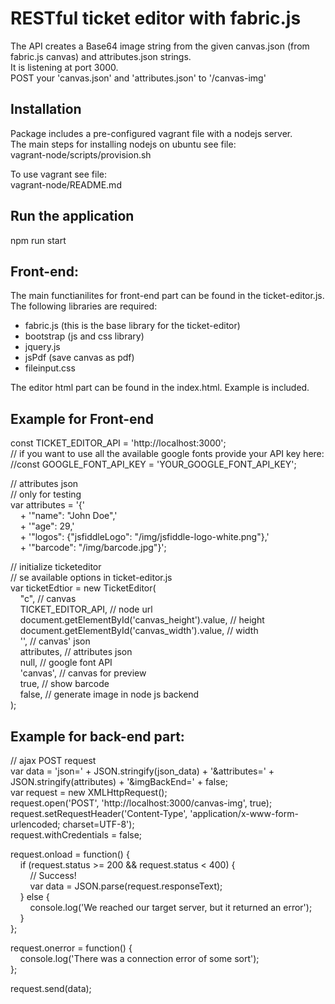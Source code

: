 # RESTful ticket editor with fabric.js

The API creates a Base64 image string from the given canvas.json (from fabric.js canvas) and attributes.json strings.  
It is listening at port 3000.  
POST your 'canvas.json' and 'attributes.json' to '/canvas-img'  
  
## Installation  
Package includes a pre-configured vagrant file with a nodejs server.  
The main steps for installing nodejs on ubuntu see file:  
vagrant-node/scripts/provision.sh  
  
To use vagrant see file:  
vagrant-node/README.md  
  
## Run the application
npm run start  
  
## Front-end:  
The main functianilites for front-end part can be found in the ticket-editor.js.  
The following libraries are required:  
- fabric.js (this is the base library for the ticket-editor)  
- bootstrap (js and css library)  
- jquery.js  
- jsPdf (save canvas as pdf)  
- fileinput.css  
  
The editor html part can be found in the index.html. Example is included.  
  
## Example for Front-end  
const TICKET_EDITOR_API = 'http://localhost:3000';  
// if you want to use all the available google fonts provide your API key here:  
//const GOOGLE_FONT_API_KEY = 'YOUR_GOOGLE_FONT_API_KEY';  
  
// attributes json  
// only for testing  
var attributes = '{'  
&nbsp;&nbsp;&nbsp;&nbsp;+ '"name": "John Doe",'  
&nbsp;&nbsp;&nbsp;&nbsp;+ '"age": 29,'  
&nbsp;&nbsp;&nbsp;&nbsp;+ '"logos": {"jsfiddleLogo": "/img/jsfiddle-logo-white.png"},'  
&nbsp;&nbsp;&nbsp;&nbsp;+ '"barcode": "/img/barcode.jpg"}';  
    
// initialize ticketeditor  
// se available options in ticket-editor.js  
var ticketEdtior = new TicketEditor(  
&nbsp;&nbsp;&nbsp;&nbsp;"c", // canvas  
&nbsp;&nbsp;&nbsp;&nbsp;TICKET_EDITOR_API, // node url  
&nbsp;&nbsp;&nbsp;&nbsp;document.getElementById('canvas_height').value, // height  
&nbsp;&nbsp;&nbsp;&nbsp;document.getElementById('canvas_width').value, // width  
&nbsp;&nbsp;&nbsp;&nbsp;'', // canvas' json  
&nbsp;&nbsp;&nbsp;&nbsp;attributes, // attributes json  
&nbsp;&nbsp;&nbsp;&nbsp;null, // google font API  
&nbsp;&nbsp;&nbsp;&nbsp;'canvas', // canvas for preview  
&nbsp;&nbsp;&nbsp;&nbsp;true, // show barcode  
&nbsp;&nbsp;&nbsp;&nbsp;false, // generate image in node js backend  
);  
  
## Example for back-end part:  
// ajax POST request  
var data = 'json=' + JSON.stringify(json_data) + '&attributes=' + JSON.stringify(attributes)  + '&imgBackEnd=' + false;  
var request = new XMLHttpRequest();  
request.open('POST', 'http://localhost:3000/canvas-img', true);  
request.setRequestHeader('Content-Type', 'application/x-www-form-urlencoded; charset=UTF-8');  
request.withCredentials = false;  
  
request.onload = function() {  
&nbsp;&nbsp;&nbsp;&nbsp;if (request.status >= 200 && request.status < 400) {  
&nbsp;&nbsp;&nbsp;&nbsp;&nbsp;&nbsp;&nbsp;&nbsp;// Success!  
&nbsp;&nbsp;&nbsp;&nbsp;&nbsp;&nbsp;&nbsp;&nbsp;var data = JSON.parse(request.responseText);  
&nbsp;&nbsp;&nbsp;&nbsp;} else {  
&nbsp;&nbsp;&nbsp;&nbsp;&nbsp;&nbsp;&nbsp;&nbsp;console.log('We reached our target server, but it returned an error');  
&nbsp;&nbsp;&nbsp;&nbsp;}  
};  
  
request.onerror = function() {  
&nbsp;&nbsp;&nbsp;&nbsp;console.log('There was a connection error of some sort');  
};  
  
request.send(data);